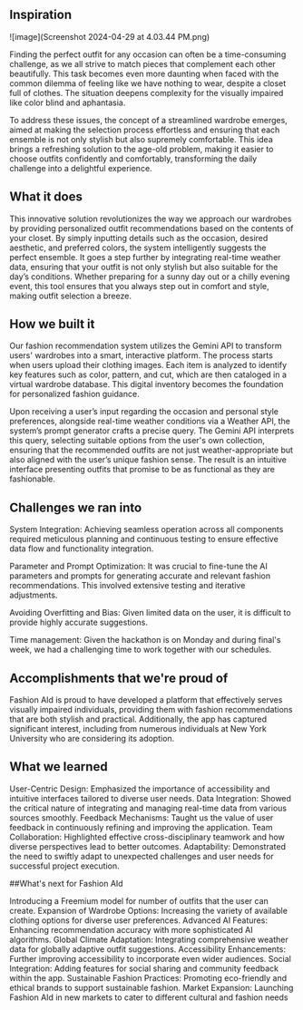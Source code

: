 ## Inspiration

![image](Screenshot 2024-04-29 at 4.03.44 PM.png)

Finding the perfect outfit for any occasion can often be a time-consuming challenge, as we all strive to match pieces that complement each other beautifully. This task becomes even more daunting when faced with the common dilemma of feeling like we have nothing to wear, despite a closet full of clothes. The situation deepens complexity for the visually impaired like color blind and aphantasia.

To address these issues, the concept of a streamlined wardrobe emerges, aimed at making the selection process effortless and ensuring that each ensemble is not only stylish but also supremely comfortable. This idea brings a refreshing solution to the age-old problem, making it easier to choose outfits confidently and comfortably, transforming the daily challenge into a delightful experience.

## What it does

This innovative solution revolutionizes the way we approach our wardrobes by providing personalized outfit recommendations based on the contents of your closet. By simply inputting details such as the occasion, desired aesthetic, and preferred colors, the system intelligently suggests the perfect ensemble. It goes a step further by integrating real-time weather data, ensuring that your outfit is not only stylish but also suitable for the day’s conditions. Whether preparing for a sunny day out or a chilly evening event, this tool ensures that you always step out in comfort and style, making outfit selection a breeze.

## How we built it

Our fashion recommendation system utilizes the Gemini API to transform users' wardrobes into a smart, interactive platform. The process starts when users upload their clothing images. Each item is analyzed to identify key features such as color, pattern, and cut, which are then cataloged in a virtual wardrobe database. This digital inventory becomes the foundation for personalized fashion guidance.

Upon receiving a user’s input regarding the occasion and personal style preferences, alongside real-time weather conditions via a Weather API, the system’s prompt generator crafts a precise query. The Gemini API interprets this query, selecting suitable options from the user's own collection, ensuring that the recommended outfits are not just weather-appropriate but also aligned with the user’s unique fashion sense. The result is an intuitive interface presenting outfits that promise to be as functional as they are fashionable.

## Challenges we ran into

System Integration: Achieving seamless operation across all components required meticulous planning and continuous testing to ensure effective data flow and functionality integration.

Parameter and Prompt Optimization: It was crucial to fine-tune the AI parameters and prompts for generating accurate and relevant fashion recommendations. This involved extensive testing and iterative adjustments.

Avoiding Overfitting and Bias: Given limited data on the user, it is difficult to provide highly accurate suggestions.

Time management: Given the hackathon is on Monday and during final's week, we had a challenging time to work together with our schedules.

## Accomplishments that we're proud of

Fashion AId is proud to have developed a platform that effectively serves visually impaired individuals, providing them with fashion recommendations that are both stylish and practical. Additionally, the app has captured significant interest, including from numerous individuals at New York University who are considering its adoption.

## What we learned

User-Centric Design: Emphasized the importance of accessibility and intuitive interfaces tailored to diverse user needs.
Data Integration: Showed the critical nature of integrating and managing real-time data from various sources smoothly.
Feedback Mechanisms: Taught us the value of user feedback in continuously refining and improving the application.
Team Collaboration: Highlighted effective cross-disciplinary teamwork and how diverse perspectives lead to better outcomes.
Adaptability: Demonstrated the need to swiftly adapt to unexpected challenges and user needs for successful project execution.

##What's next for Fashion AId

Introducing a Freemium model for number of outfits that the user can create.
Expansion of Wardrobe Options: Increasing the variety of available clothing options for diverse user preferences.
Advanced AI Features: Enhancing recommendation accuracy with more sophisticated AI algorithms.
Global Climate Adaptation: Integrating comprehensive weather data for globally adaptive outfit suggestions.
Accessibility Enhancements: Further improving accessibility to incorporate even wider audiences.
Social Integration: Adding features for social sharing and community feedback within the app.
Sustainable Fashion Practices: Promoting eco-friendly and ethical brands to support sustainable fashion.
Market Expansion: Launching Fashion AId in new markets to cater to different cultural and fashion needs
